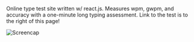 Online type test site written w/ react.js. Measures wpm, gwpm, and accuracy with a one-minute long typing assessment. Link to the test is to the right of this page!

<img src="https://dl.dropbox.com/s/yh1kgh99dgqjpm0/How%20Fast%20do%20i%20type%20Screencap.png"
     alt="Screencap"
/>
